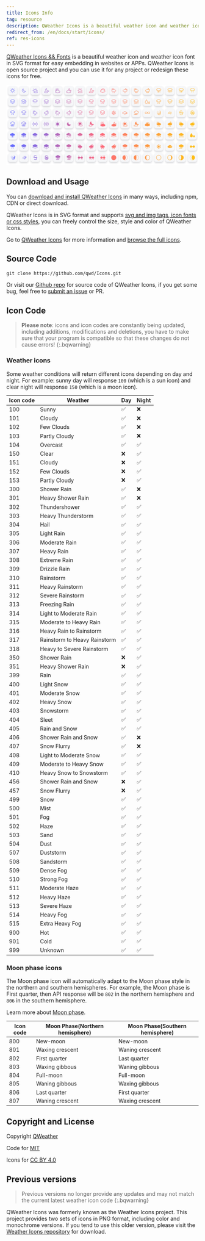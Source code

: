 ```yaml
---
title: Icons Info
tag: resource
description: QWeather Icons is a beautiful weather icon and weather icon font in SVG format for easy embedding in websites or APPs. QWeather Icons is open source project and you can use it for any project or redesign these icons for free.
redirect_from: /en/docs/start/icons/
ref: res-icons
---
```


[QWeather Icons && Fonts](https://icons.qweather.com/en/) is a beautiful weather icon and weather icon font in SVG format for easy embedding in websites or APPs. QWeather Icons is open source project and you can use it for any project or redesign these icons for free.

![图标截图](/assets/images/content/qweather-icon-screenshot-new.png)

## Download and Usage

You can [download and install QWeather Icons](https://icons.qweather.com/en/install/) in many ways, including npm, CDN or direct download.

QWeather Icons is in SVG format and supports [svg and img tags, icon fonts or css styles](https://icons.qweather.com/en/usage/), you can freely control the size, style and color of QWeather Icons.

Go to [QWeather Icons](https://icons.qweather.com/en/) for more information and [browse the full icons](https://icons.qweather.com/en/icons/).

## Source Code

```
git clone https://github.com/qwd/Icons.git
```

Or visit our [Github repo](https://github.com/qwd/Icons) for source code of QWeather Icons, if you get some bug, feel free to [submit an issue](https://github.com/qwd/Icons/issues) or PR.

## Icon Code

> **Please note**: icons and icon codes are constantly being updated, including additions, modifications and deletions, you have to make sure that your program is compatible so that these changes do not cause errors!
{:.bqwarning}

### Weather icons

Some weather conditions will return different icons depending on day and night. For example: sunny day will response `100` (which is a sun icon) and clear night will response `150` (which is a moon icon).

| Icon code | Weather                      | Day      | Night    |
| --------- | ---------------------------- | -------- | -------- |
| 100       | Sunny                        | &#9989;  | &#10060; |
| 101       | Cloudy                       | &#9989;  | &#10060; |
| 102       | Few Clouds                   | &#9989;  | &#10060; |
| 103       | Partly Cloudy                | &#9989;  | &#10060; |
| 104       | Overcast                     | &#9989;  | &#9989;  |
| 150       | Clear                        | &#10060; | &#9989;  |
| 151       | Cloudy                       | &#10060; | &#9989;  |
| 152       | Few Clouds                   | &#10060; | &#9989;  |
| 153       | Partly Cloudy                | &#10060; | &#9989;  |
| 300       | Shower Rain                  | &#9989;  | &#10060; |
| 301       | Heavy Shower Rain            | &#9989;  | &#10060; |
| 302       | Thundershower                | &#9989;  | &#9989;  |
| 303       | Heavy Thunderstorm           | &#9989;  | &#9989;  |
| 304       | Hail                         | &#9989;  | &#9989;  |
| 305       | Light Rain                   | &#9989;  | &#9989;  |
| 306       | Moderate Rain                | &#9989;  | &#9989;  |
| 307       | Heavy Rain                   | &#9989;  | &#9989;  |
| 308       | Extreme Rain                 | &#9989;  | &#9989;  |
| 309       | Drizzle Rain                 | &#9989;  | &#9989;  |
| 310       | Rainstorm                    | &#9989;  | &#9989;  |
| 311       | Heavy Rainstorm              | &#9989;  | &#9989;  |
| 312       | Severe Rainstorm             | &#9989;  | &#9989;  |
| 313       | Freezing Rain                | &#9989;  | &#9989;  |
| 314       | Light to Moderate Rain       | &#9989;  | &#9989;  |
| 315       | Moderate to Heavy Rain       | &#9989;  | &#9989;  |
| 316       | Heavy Rain to Rainstorm      | &#9989;  | &#9989;  |
| 317       | Rainstorm to Heavy Rainstorm | &#9989;  | &#9989;  |
| 318       | Heavy to Severe Rainstorm    | &#9989;  | &#9989;  |
| 350       | Shower Rain                  | &#10060; | &#9989;  |
| 351       | Heavy Shower Rain            | &#10060; | &#9989;  |
| 399       | Rain                         | &#9989;  | &#9989;  |
| 400       | Light Snow                   | &#9989;  | &#9989;  |
| 401       | Moderate Snow                | &#9989;  | &#9989;  |
| 402       | Heavy Snow                   | &#9989;  | &#9989;  |
| 403       | Snowstorm                    | &#9989;  | &#9989;  |
| 404       | Sleet                        | &#9989;  | &#9989;  |
| 405       | Rain and Snow                | &#9989;  | &#9989;  |
| 406       | Shower Rain and Snow         | &#9989;  | &#10060; |
| 407       | Snow Flurry                  | &#9989;  | &#10060; |
| 408       | Light to Moderate Snow       | &#9989;  | &#9989;  |
| 409       | Moderate to Heavy Snow       | &#9989;  | &#9989;  |
| 410       | Heavy Snow to Snowstorm      | &#9989;  | &#9989;  |
| 456       | Shower Rain and Snow         | &#10060; | &#9989;  |
| 457       | Snow Flurry                  | &#10060; | &#9989;  |
| 499       | Snow                         | &#9989;  | &#9989;  |
| 500       | Mist                         | &#9989;  | &#9989;  |
| 501       | Fog                          | &#9989;  | &#9989;  |
| 502       | Haze                         | &#9989;  | &#9989;  |
| 503       | Sand                         | &#9989;  | &#9989;  |
| 504       | Dust                         | &#9989;  | &#9989;  |
| 507       | Duststorm                    | &#9989;  | &#9989;  |
| 508       | Sandstorm                    | &#9989;  | &#9989;  |
| 509       | Dense Fog                    | &#9989;  | &#9989;  |
| 510       | Strong Fog                   | &#9989;  | &#9989;  |
| 511       | Moderate Haze                | &#9989;  | &#9989;  |
| 512       | Heavy Haze                   | &#9989;  | &#9989;  |
| 513       | Severe Haze                  | &#9989;  | &#9989;  |
| 514       | Heavy Fog                    | &#9989;  | &#9989;  |
| 515       | Extra Heavy Fog              | &#9989;  | &#9989;  |
| 900       | Hot                          | &#9989;  | &#9989;  |
| 901       | Cold                         | &#9989;  | &#9989;  |
| 999       | Unknown                      | &#9989;  | &#9989;  |

### Moon phase icons

The Moon phase icon will automatically adapt to the Moon phase style in the northern and southern hemispheres. For example, the Moon phase is First quarter, then API response will be `802` in the northern hemisphere and `806` in the southern hemisphere. 

Learn more about [Moon phase](/en/docs/resource/sun-moon-info/#moon-phase).

| Icon code | Moon Phase(Northern hemisphere) | Moon Phase(Southern hemisphere) |
| --------- | ------------------------------- | ------------------------------- |
| 800       | New-moon                        | New-moon                        |
| 801       | Waxing crescent                 | Waning crescent                 |
| 802       | First quarter                   | Last quarter                    |
| 803       | Waxing gibbous                  | Waning gibbous                  |
| 804       | Full-moon                       | Full-moon                       |
| 805       | Waning gibbous                  | Waxing gibbous                  |
| 806       | Last quarter                    | First quarter                   |
| 807       | Waning crescent                 | Waxing crescent                 |


## Copyright and License

Copyright [QWeather](https://www.qweather.com/)

Code for [MIT](https://github.com/qwd/Icons/blob/main/LICENSE)

Icons for [CC BY 4.0](https://creativecommons.org/licenses/by/4.0/)

## Previous versions

> Previous versions no longer provide any updates and may not match the current latest weather icon code
{:.bqwarning}

QWeather Icons was formerly known as the Weather Icons project. This project provides two sets of icons in PNG format, including color and monochrome versions. If you tend to use this older version, please visit the [Weather Icons repository](https://github.com/qwd/WeatherIcon) for download.